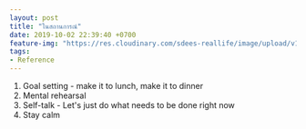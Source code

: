 ```yaml
---
layout: post
title: "ในสถานการณ์"
date: 2019-10-02 22:39:40 +0700
feature-img: "https://res.cloudinary.com/sdees-reallife/image/upload/v1555658919/sample_feature_img.png"
tags:
- Reference
---
```

1. Goal setting - make it to lunch, make it to dinner
2. Mental rehearsal
3. Self-talk - Let's just do what needs to be done right now
4. Stay calm
